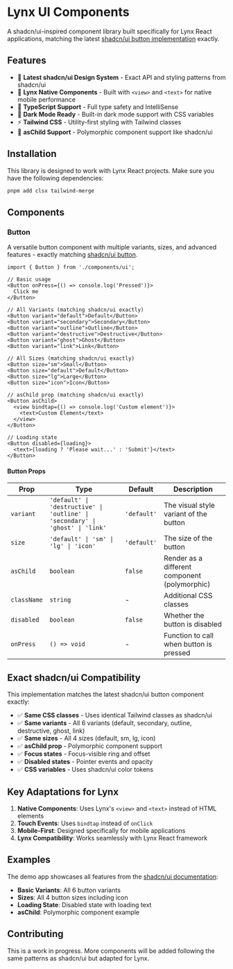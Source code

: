 # Lynx UI Components

A shadcn/ui-inspired component library built specifically for Lynx React applications, matching the latest [shadcn/ui button implementation](https://ui.shadcn.com/docs/components/button) exactly.

## Features

- 🎨 **Latest shadcn/ui Design System** - Exact API and styling patterns from shadcn/ui
- 📱 **Lynx Native Components** - Built with `<view>` and `<text>` for native mobile performance
- 🎯 **TypeScript Support** - Full type safety and IntelliSense
- 🌙 **Dark Mode Ready** - Built-in dark mode support with CSS variables
- ⚡ **Tailwind CSS** - Utility-first styling with Tailwind classes
- 🔄 **asChild Support** - Polymorphic component support like shadcn/ui

## Installation

This library is designed to work with Lynx React projects. Make sure you have the following dependencies:

```bash
pnpm add clsx tailwind-merge
```

## Components

### Button

A versatile button component with multiple variants, sizes, and advanced features - exactly matching [shadcn/ui button](https://ui.shadcn.com/docs/components/button).

```tsx
import { Button } from './components/ui';

// Basic usage
<Button onPress={() => console.log('Pressed')}>
  Click me
</Button>

// All Variants (matching shadcn/ui exactly)
<Button variant="default">Default</Button>
<Button variant="secondary">Secondary</Button>
<Button variant="outline">Outline</Button>
<Button variant="destructive">Destructive</Button>
<Button variant="ghost">Ghost</Button>
<Button variant="link">Link</Button>

// All Sizes (matching shadcn/ui exactly)
<Button size="sm">Small</Button>
<Button size="default">Default</Button>
<Button size="lg">Large</Button>
<Button size="icon">Icon</Button>

// asChild prop (matching shadcn/ui exactly)
<Button asChild>
  <view bindtap={() => console.log('Custom element')}>
    <text>Custom Element</text>
  </view>
</Button>

// Loading state
<Button disabled={loading}>
  <text>{loading ? 'Please wait...' : 'Submit'}</text>
</Button>
```

#### Button Props

| Prop | Type | Default | Description |
|------|------|---------|-------------|
| `variant` | `'default' \| 'destructive' \| 'outline' \| 'secondary' \| 'ghost' \| 'link'` | `'default'` | The visual style variant of the button |
| `size` | `'default' \| 'sm' \| 'lg' \| 'icon'` | `'default'` | The size of the button |
| `asChild` | `boolean` | `false` | Render as a different component (polymorphic) |
| `className` | `string` | - | Additional CSS classes |
| `disabled` | `boolean` | `false` | Whether the button is disabled |
| `onPress` | `() => void` | - | Function to call when button is pressed |

## Exact shadcn/ui Compatibility

This implementation matches the latest shadcn/ui button component exactly:

- ✅ **Same CSS classes** - Uses identical Tailwind classes as shadcn/ui
- ✅ **Same variants** - All 6 variants (default, secondary, outline, destructive, ghost, link)
- ✅ **Same sizes** - All 4 sizes (default, sm, lg, icon)
- ✅ **asChild prop** - Polymorphic component support
- ✅ **Focus states** - Focus-visible ring and offset
- ✅ **Disabled states** - Pointer events and opacity
- ✅ **CSS variables** - Uses shadcn/ui color tokens

## Key Adaptations for Lynx

1. **Native Components**: Uses Lynx's `<view>` and `<text>` instead of HTML elements
2. **Touch Events**: Uses `bindtap` instead of `onClick`
3. **Mobile-First**: Designed specifically for mobile applications
4. **Lynx Compatibility**: Works seamlessly with Lynx React framework

## Examples

The demo app showcases all features from the [shadcn/ui documentation](https://ui.shadcn.com/docs/components/button):

- **Basic Variants**: All 6 button variants
- **Sizes**: All 4 button sizes including icon
- **Loading State**: Disabled state with loading text
- **asChild**: Polymorphic component example

## Contributing

This is a work in progress. More components will be added following the same patterns as shadcn/ui but adapted for Lynx.
